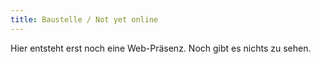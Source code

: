 ```yaml
---
title: Baustelle / Not yet online
---
```


Hier entsteht erst noch eine Web-Präsenz. Noch gibt es nichts zu sehen.



